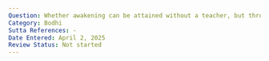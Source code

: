 ```yaml
---
Question: Whether awakening can be attained without a teacher, but through individual study and implementation of the Suttas?
Category: Bodhi
Sutta References: -
Date Entered: April 2, 2025
Review Status: Not started
---
```

